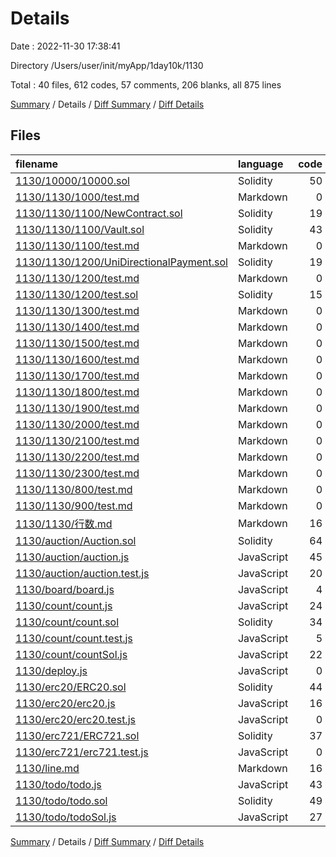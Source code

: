 # Details

Date : 2022-11-30 17:38:41

Directory /Users/user/init/myApp/1day10k/1130

Total : 40 files,  612 codes, 57 comments, 206 blanks, all 875 lines

[Summary](results.md) / Details / [Diff Summary](diff.md) / [Diff Details](diff-details.md)

## Files
| filename | language | code | comment | blank | total |
| :--- | :--- | ---: | ---: | ---: | ---: |
| [1130/10000/10000.sol](/1130/10000/10000.sol) | Solidity | 50 | 3 | 22 | 75 |
| [1130/1130/1000/test.md](/1130/1130/1000/test.md) | Markdown | 0 | 0 | 1 | 1 |
| [1130/1130/1100/NewContract.sol](/1130/1130/1100/NewContract.sol) | Solidity | 19 | 0 | 3 | 22 |
| [1130/1130/1100/Vault.sol](/1130/1130/1100/Vault.sol) | Solidity | 43 | 0 | 19 | 62 |
| [1130/1130/1100/test.md](/1130/1130/1100/test.md) | Markdown | 0 | 0 | 1 | 1 |
| [1130/1130/1200/UniDirectionalPayment.sol](/1130/1130/1200/UniDirectionalPayment.sol) | Solidity | 19 | 0 | 7 | 26 |
| [1130/1130/1200/test.md](/1130/1130/1200/test.md) | Markdown | 0 | 0 | 1 | 1 |
| [1130/1130/1200/test.sol](/1130/1130/1200/test.sol) | Solidity | 15 | 1 | 9 | 25 |
| [1130/1130/1300/test.md](/1130/1130/1300/test.md) | Markdown | 0 | 0 | 1 | 1 |
| [1130/1130/1400/test.md](/1130/1130/1400/test.md) | Markdown | 0 | 0 | 1 | 1 |
| [1130/1130/1500/test.md](/1130/1130/1500/test.md) | Markdown | 0 | 0 | 1 | 1 |
| [1130/1130/1600/test.md](/1130/1130/1600/test.md) | Markdown | 0 | 0 | 1 | 1 |
| [1130/1130/1700/test.md](/1130/1130/1700/test.md) | Markdown | 0 | 0 | 1 | 1 |
| [1130/1130/1800/test.md](/1130/1130/1800/test.md) | Markdown | 0 | 0 | 1 | 1 |
| [1130/1130/1900/test.md](/1130/1130/1900/test.md) | Markdown | 0 | 0 | 1 | 1 |
| [1130/1130/2000/test.md](/1130/1130/2000/test.md) | Markdown | 0 | 0 | 1 | 1 |
| [1130/1130/2100/test.md](/1130/1130/2100/test.md) | Markdown | 0 | 0 | 1 | 1 |
| [1130/1130/2200/test.md](/1130/1130/2200/test.md) | Markdown | 0 | 0 | 1 | 1 |
| [1130/1130/2300/test.md](/1130/1130/2300/test.md) | Markdown | 0 | 0 | 1 | 1 |
| [1130/1130/800/test.md](/1130/1130/800/test.md) | Markdown | 0 | 0 | 1 | 1 |
| [1130/1130/900/test.md](/1130/1130/900/test.md) | Markdown | 0 | 0 | 1 | 1 |
| [1130/1130/行数.md](/1130/1130/%E8%A1%8C%E6%95%B0.md) | Markdown | 16 | 0 | 0 | 16 |
| [1130/auction/Auction.sol](/1130/auction/Auction.sol) | Solidity | 64 | 52 | 23 | 139 |
| [1130/auction/auction.js](/1130/auction/auction.js) | JavaScript | 45 | 0 | 12 | 57 |
| [1130/auction/auction.test.js](/1130/auction/auction.test.js) | JavaScript | 20 | 1 | 5 | 26 |
| [1130/board/board.js](/1130/board/board.js) | JavaScript | 4 | 0 | 3 | 7 |
| [1130/count/count.js](/1130/count/count.js) | JavaScript | 24 | 0 | 5 | 29 |
| [1130/count/count.sol](/1130/count/count.sol) | Solidity | 34 | 0 | 13 | 47 |
| [1130/count/count.test.js](/1130/count/count.test.js) | JavaScript | 5 | 0 | 2 | 7 |
| [1130/count/countSol.js](/1130/count/countSol.js) | JavaScript | 22 | 0 | 6 | 28 |
| [1130/deploy.js](/1130/deploy.js) | JavaScript | 0 | 0 | 1 | 1 |
| [1130/erc20/ERC20.sol](/1130/erc20/ERC20.sol) | Solidity | 44 | 0 | 15 | 59 |
| [1130/erc20/erc20.js](/1130/erc20/erc20.js) | JavaScript | 16 | 0 | 5 | 21 |
| [1130/erc20/erc20.test.js](/1130/erc20/erc20.test.js) | JavaScript | 0 | 0 | 1 | 1 |
| [1130/erc721/ERC721.sol](/1130/erc721/ERC721.sol) | Solidity | 37 | 0 | 9 | 46 |
| [1130/erc721/erc721.test.js](/1130/erc721/erc721.test.js) | JavaScript | 0 | 0 | 1 | 1 |
| [1130/line.md](/1130/line.md) | Markdown | 16 | 0 | 0 | 16 |
| [1130/todo/todo.js](/1130/todo/todo.js) | JavaScript | 43 | 0 | 8 | 51 |
| [1130/todo/todo.sol](/1130/todo/todo.sol) | Solidity | 49 | 0 | 14 | 63 |
| [1130/todo/todoSol.js](/1130/todo/todoSol.js) | JavaScript | 27 | 0 | 7 | 34 |

[Summary](results.md) / Details / [Diff Summary](diff.md) / [Diff Details](diff-details.md)